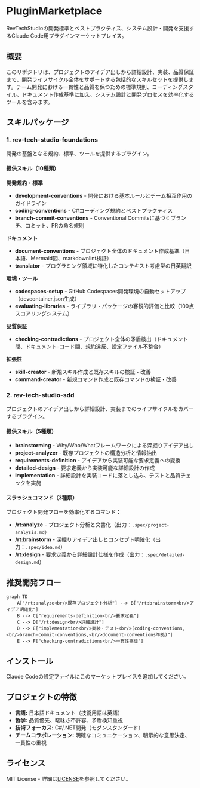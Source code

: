 # PluginMarketplace

RevTechStudioの開発標準とベストプラクティス、システム設計・開発を支援するClaude Code用プラグインマーケットプレイス。

## 概要

このリポジトリは、プロジェクトのアイデア出しから詳細設計、実装、品質保証まで、開発ライフサイクル全体をサポートする包括的なスキルセットを提供します。チーム開発における一貫性と品質を保つための標準規則、コーディングスタイル、ドキュメント作成基準に加え、システム設計と開発プロセスを効率化するツールを含みます。

## スキルパッケージ

### 1. rev-tech-studio-foundations

開発の基盤となる規約、標準、ツールを提供するプラグイン。

#### 提供スキル（10種類）

**開発規約・標準**

- **development-conventions** - 開発における基本ルールとチーム相互作用のガイドライン
- **coding-conventions** - C#コーディング規約とベストプラクティス
- **branch-commit-conventions** - Conventional Commitsに基づくブランチ、コミット、PRの命名規則

**ドキュメント**

- **document-conventions** - プロジェクト全体のドキュメント作成基準（日本語、Mermaid図、markdownlint検証）
- **translator** - プログラミング領域に特化したコンテキスト考慮型の日英翻訳

**環境・ツール**

- **codespaces-setup** - GitHub Codespaces開発環境の自動セットアップ（devcontainer.json生成）
- **evaluating-libraries** - ライブラリ・パッケージの客観的評価と比較（100点スコアリングシステム）

**品質保証**

- **checking-contradictions** - プロジェクト全体の矛盾検出（ドキュメント間、ドキュメント-コード間、規約違反、設定ファイル不整合）

**拡張性**

- **skill-creator** - 新規スキル作成と既存スキルの検証・改善
- **command-creator** - 新規コマンド作成と既存コマンドの検証・改善

### 2. rev-tech-studio-sdd

プロジェクトのアイデア出しから詳細設計、実装までのライフサイクルをカバーするプラグイン。

#### 提供スキル（5種類）

- **brainstorming** - Why/Who/Whatフレームワークによる深掘りアイデア出し
- **project-analyzer** - 既存プロジェクトの構造分析と情報抽出
- **requirements-definition** - アイデアから実装可能な要求定義への変換
- **detailed-design** - 要求定義から実装可能な詳細設計の作成
- **implementation** - 詳細設計を実装コードに落とし込み、テストと品質チェックを実施

#### スラッシュコマンド（3種類）

プロジェクト開発フローを効率化するコマンド：

- **/rt:analyze** - プロジェクト分析と文書化（出力：`.spec/project-analysis.md`）
- **/rt:brainstorm** - 深掘りアイデア出しとコンセプト明確化（出力：`.spec/idea.md`）
- **/rt:design** - 要求定義から詳細設計仕様を作成（出力：`.spec/detailed-design.md`）

## 推奨開発フロー

```mermaid
graph TD
    A["/rt:analyze<br/>既存プロジェクト分析"] --> B["/rt:brainstorm<br/>アイデア明確化"]
    B --> C["requirements-definition<br/>要求定義"]
    C --> D["/rt:design<br/>詳細設計"]
    D --> E["implementation<br/>実装・テスト<br/>(coding-conventions,<br/>branch-commit-conventions,<br/>document-conventions準拠)"]
    E --> F["checking-contradictions<br/>一貫性検証"]
```

## インストール

Claude Codeの設定ファイルにこのマーケットプレイスを追加してください。

## プロジェクトの特徴

- **言語:** 日本語ドキュメント（技術用語は英語）
- **哲学:** 品質優先、曖昧さ不許容、矛盾検知重視
- **技術フォーカス:** C#/.NET開発（モダンスタンダード）
- **チームコラボレーション:** 明確なコミュニケーション、明示的な意思決定、一貫性の重視

## ライセンス

MIT License - 詳細は[LICENSE](LICENSE)を参照してください。
